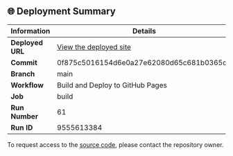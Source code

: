 ## 🌐 Deployment Summary

| Information | Details |
|-------------|---------|
| **Deployed URL** | [View the deployed site](https://First-Matter.github.io/public-demo) |
| **Commit** | 0f875c5016154d6e0a27e62080d65c681b0365d5 |
| **Branch** | main |
| **Workflow** | Build and Deploy to GitHub Pages |
| **Job** | build |
| **Run Number** | 61 |
| **Run ID** | 9555613384 |

To request access to the [source code](https://github.com/First-Matter/flappy-jam-2024), please contact the repository owner.
